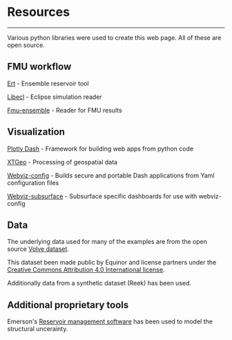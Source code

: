 # Resources
---
Various python libraries were used to create this web page.
All of these are open source.


## FMU workflow

[Ert](https://github.com/equinor/ert) - Ensemble reservoir tool

[Libecl](https://github.com/equinor/libecl) - Eclipse simulation reader

[Fmu-ensemble](https://github.com/equinor/fmu-ensemble) - Reader for FMU results

## Visualization

[Plotly Dash](https://github.com/plotly/dash) - Framework for building web apps from python code

[XTGeo](https://github.com/equinor/xtgeo) - Processing of geospatial data

[Webviz-config](https://github.com/equinor/webviz-config) - Builds secure and portable Dash applications from Yaml configuration files

[Webviz-subsurface](https://github.com/equinor/webviz-subsurface) - Subsurface specific dashboards for use with webviz-config

## Data
The underlying data used for many of the examples are from the open source [Volve dataset](https://data.equinor.com). 

This dataset been made public by Equinor and license partners under the  [Creative Commons Attribution 4.0 International license](https://creativecommons.org/licenses/by/4.0/).

Additionally data from a synthetic dataset (Reek) has been used.


## Additional proprietary tools

Emerson's [Reservoir management software](https://www.emerson.com/en-us/automation/operations-business-management/reservoir-management-software) has been used to model the structural uncerainty.
